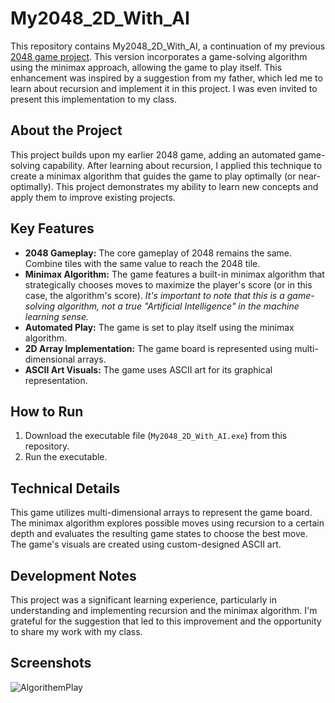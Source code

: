 # My2048_2D_With_AI

This repository contains My2048_2D_With_AI, a continuation of my previous [2048 game project](https://github.com/TheBunder/my2048_2D). This version incorporates a game-solving algorithm using the minimax approach, allowing the game to play itself.  This enhancement was inspired by a suggestion from my father, which led me to learn about recursion and implement it in this project.  I was even invited to present this implementation to my class.

## About the Project

This project builds upon my earlier 2048 game, adding an automated game-solving capability.  After learning about recursion, I applied this technique to create a minimax algorithm that guides the game to play optimally (or near-optimally).  This project demonstrates my ability to learn new concepts and apply them to improve existing projects.

## Key Features

*   **2048 Gameplay:**  The core gameplay of 2048 remains the same.  Combine tiles with the same value to reach the 2048 tile.
*   **Minimax Algorithm:**  The game features a built-in minimax algorithm that strategically chooses moves to maximize the player's score (or in this case, the algorithm's score). *It's important to note that this is a game-solving algorithm, not a true "Artificial Intelligence" in the machine learning sense.*
*   **Automated Play:**  The game is set to play itself using the minimax algorithm.
*   **2D Array Implementation:**  The game board is represented using multi-dimensional arrays.
*   **ASCII Art Visuals:**  The game uses ASCII art for its graphical representation.

## How to Run

1.  Download the executable file (`My2048_2D_With_AI.exe`) from this repository.
2.  Run the executable.

## Technical Details

This game utilizes multi-dimensional arrays to represent the game board. The minimax algorithm explores possible moves using recursion to a certain depth and evaluates the resulting game states to choose the best move.  The game's visuals are created using custom-designed ASCII art.

## Development Notes

This project was a significant learning experience, particularly in understanding and implementing recursion and the minimax algorithm.  I'm grateful for the suggestion that led to this improvement and the opportunity to share my work with my class.

## Screenshots

![AlgorithemPlay](https://github.com/user-attachments/assets/e083fb1f-17db-48a5-afe1-3b748c717420)
